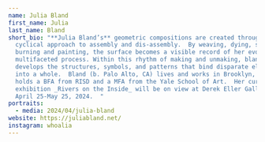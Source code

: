 ```yaml
---
name: Julia Bland
first_name: Julia
last_name: Bland
short_bio: "**Julia Bland’s** geometric compositions are created through a
  cyclical approach to assembly and dis-assembly.  By weaving, dying, sewing,
  burning and painting, the surface becomes a visible record of her evolving,
  multifaceted process. Within this rhythm of making and unmaking, bland
  develops the structures, symbols, and patterns that bind disparate elements
  into a whole.  Bland (b. Palo Alto, CA) lives and works in Brooklyn, NY.  She
  holds a BFA from RISD and a MFA from the Yale School of Art.  Her current solo
  exhibition _Rivers on the Inside_ will be on view at Derek Eller Gallery from
  April 25-May 25, 2024.  "
portraits:
  - media: 2024/04/julia-bland
website: https://juliabland.net/
instagram: whoalia
---
```

